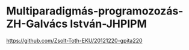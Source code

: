 # Multiparadigmás-programozozás-ZH-Galvács István-JHPIPM
https://github.com/Zsolt-Toth-EKU/20121220-gpita220

